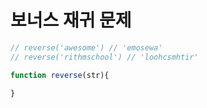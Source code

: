 # 보너스 재귀 문제

```js
// reverse('awesome') // 'emosewa'
// reverse('rithmschool') // 'loohcsmhtir'

function reverse(str){
  
}

```